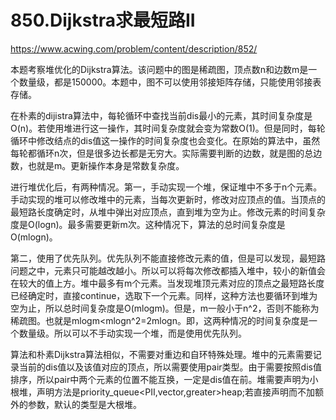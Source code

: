 850.Dijkstra求最短路II
==
https://www.acwing.com/problem/content/description/852/

本题考察堆优化的Dijkstra算法。该问题中的图是稀疏图，顶点数n和边数m是一个数量级，都是150000。本题中，图不可以使用邻接矩阵存储，只能使用邻接表存储。

在朴素的dijistra算法中，每轮循环中查找当前dis最小的元素，其时间复杂度是O(n)。若使用堆进行这一操作，其时间复杂度就会变为常数O(1)。但是同时，每轮循环中修改结点的dis值这一操作的时间复杂度也会变化。在原始的算法中，虽然每轮都循环n次，但是很多边长都是无穷大。实际需要判断的边数，就是图的总边数，也就是m。更新操作本身是常数复杂度。

进行堆优化后，有两种情况。第一，手动实现一个堆，保证堆中不多于n个元素。手动实现的堆可以修改堆中的元素，当每次更新时，修改对应顶点的值。当顶点的最短路长度确定时，从堆中弹出对应顶点，直到堆为空为止。修改元素的时间复杂度是O(logn)。最多需要更新m次。这种情况下，算法的总时间复杂度是O(mlogn)。

第二，使用了优先队列。优先队列不能直接修改元素的值，但是可以发现，最短路问题之中，元素只可能越改越小。所以可以将每次修改都插入堆中，较小的新值会在较大的值上方。堆中最多有m个元素。当发现堆顶元素对应的顶点之最短路长度已经确定时，直接continue，选取下一个元素。同样，这种方法也要循环到堆为空为止，所以总时间复杂度是O(mlogm)。但是，m一般小于n^2，否则不能称为稀疏图。也就是mlogm<mlogn^2=2mlogn。即，这两种情况的时间复杂度是一个数量级。所以可以不手动实现一个堆，而是使用优先队列。

算法和朴素Dijkstra算法相似，不需要对重边和自环特殊处理。堆中的元素需要记录当前的dis值以及该值对应的顶点，所以需要使用pair类型。由于需要按照dis值排序，所以pair中两个元素的位置不能互换，一定是dis值在前。堆需要声明为小根堆，声明方法是priority_queue<PII,vector<PII>,greater<PII>>heap;若直接声明而不加额外的参数，默认的类型是大根堆。